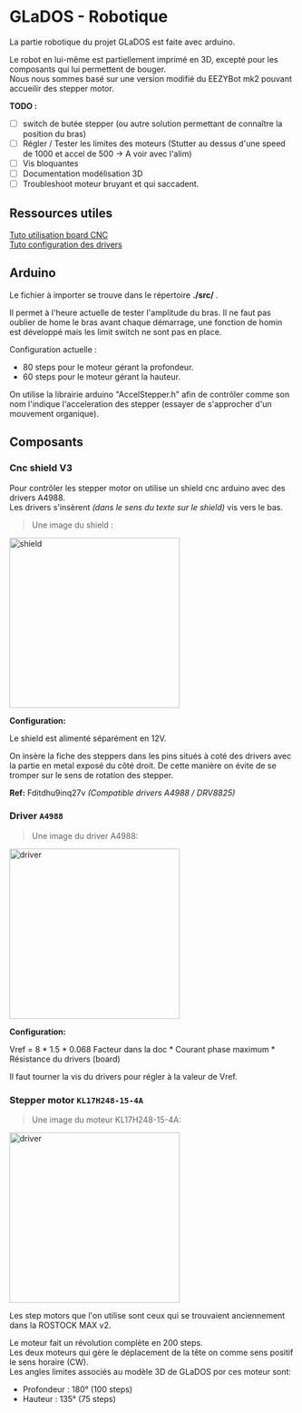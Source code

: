 # GLaDOS - Robotique

La partie robotique du projet GLaDOS est faite avec arduino.

Le robot en lui-même est partiellement imprimé en 3D, excepté pour les composants qui lui permettent de bouger.<br>
Nous nous sommes basé sur une version modifié du EEZYBot mk2 pouvant accueilir des stepper motor.

**TODO :**
- [ ] switch de butée stepper (ou autre solution permettant de connaître la position du bras)
- [ ] Régler / Tester les limites des moteurs (Stutter au dessus d'une speed de 1000 et accel de 500 -> A voir avec l'alim)
- [ ] Vis bloquantes
- [ ] Documentation modélisation 3D
- [ ] Troubleshoot moteur bruyant et qui saccadent.

## Ressources utiles

[Tuto utilisation board CNC](https://www.aranacorp.com/en/using-an-arduino-cnc-shield-v3/)<br>
[Tuto configuration des drivers](https://www.youtube.com/watch?v=OpaUwWouyE0)  

## Arduino

Le fichier à importer se trouve dans le répertoire **./src/** .

Il permet à l'heure actuelle de tester l'amplitude du bras. Il ne faut pas oublier de home le bras avant chaque démarrage, une fonction de homin est développé mais les limit switch ne sont pas en place.

Configuration actuelle :
- 80 steps pour le moteur gérant la profondeur.
- 60 steps pour le moteur gérant la hauteur.

On utilise la librairie arduino "AccelStepper.h" afin de contrôler comme son nom l'indique l'acceleration des stepper (essayer de s'approcher d'un mouvement organique).


## Composants

### Cnc shield V3

Pour contrôler les stepper motor on utilise un shield cnc arduino avec des drivers A4988.<br>
Les drivers s'insèrent *(dans le sens du texte sur le shield)* vis vers le bas.

> Une image du shield : <br>
<img src="https://external-content.duckduckgo.com/iu/?u=https%3A%2F%2Fwww.diyelectronics.co.za%2Fstore%2F6052-thickbox_default%2Farduino-cnc-shield-v3-kit.jpg&f=1&nofb=1&ipt=e73f31d78033063469e8bbc55788807fffd799c522c214a858528bb14d7634d6&ipo=images" alt="shield" style="width: 300px">

**Configuration:**

Le shield est alimenté séparément en 12V.

On insère la fiche des steppers dans les pins situés à coté des drivers avec la partie en metal exposé du côté droit. De cette manière on évite de se tromper sur le sens de rotation des stepper.

**Ref:** Fditdhu9inq27v *(Compatible drivers A4988 / DRV8825)*

### Driver `A4988`

> Une image du driver A4988:<br>
<img src="https://external-content.duckduckgo.com/iu/?u=https%3A%2F%2Frobosynckits.in%2Fwp-content%2Fuploads%2F2020%2F12%2FA48899.jpg&f=1&nofb=1&ipt=b3313075896395417277e692a60fd157420deff714ada455da7d07f5c0a75085&ipo=images" alt="driver" style="width: 300px">

**Configuration:**

Vref = 8 * 1.5 * 0.068
       Facteur dans la doc * Courant phase maximum * Résistance du drivers (board)

Il faut tourner la vis du drivers pour régler à la valeur de Vref.

### Stepper motor `KL17H248-15-4A`

> Une image du moteur KL17H248-15-4A:<br>
<img src="https://external-content.duckduckgo.com/iu/?u=https%3A%2F%2Fm.media-amazon.com%2Fimages%2FI%2F41WpOa0REKL._SY445_SX342_QL70_ML2_.jpg&f=1&nofb=1&ipt=fb1c8fe50917dd02a9cf61bd972f1871a6c354bc11754106059133cf7782e4ee&ipo=images" alt="driver" style="width: 300px">

Les step motors que l'on utilise sont ceux qui se trouvaient anciennement dans la ROSTOCK MAX v2.

Le moteur fait un révolution complète en 200 steps.<br>
Les deux moteurs qui gère le déplacement de la tête on comme sens positif le sens horaire (CW).<br>
Les angles limites associés au modèle 3D de GLaDOS por ces moteur sont:
- Profondeur : 180° (100 steps)
- Hauteur : 135° (75 steps)


